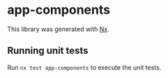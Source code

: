# app-components

This library was generated with [Nx](https://nx.dev).

## Running unit tests

Run `nx test app-components` to execute the unit tests.
